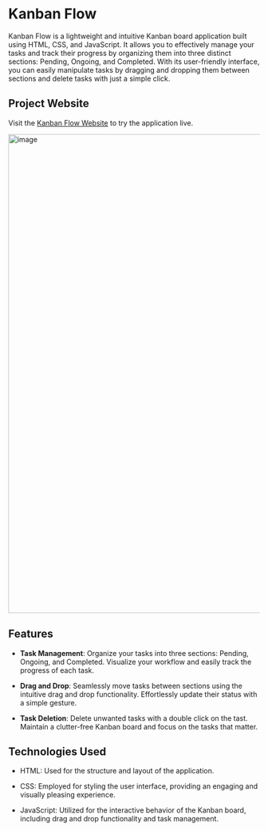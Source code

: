 # Kanban Flow

Kanban Flow is a lightweight and intuitive Kanban board application built using HTML, CSS, and JavaScript. It allows you to effectively manage your tasks and track their progress by organizing them into three distinct sections: Pending, Ongoing, and Completed. With its user-friendly interface, you can easily manipulate tasks by dragging and dropping them between sections and delete tasks with just a simple click.

## Project Website

Visit the [Kanban Flow Website](https://kanban-flow.netlify.app/) to try the application live.

<img width="959" alt="image" src="https://github.com/saloni0419/Kanban-Flow/assets/100074110/a8df141f-14d3-4c77-ada0-2320c51c0dbe">


## Features

- **Task Management**: Organize your tasks into three sections: Pending, Ongoing, and Completed. Visualize your workflow and easily track the progress of each task.


- **Drag and Drop**: Seamlessly move tasks between sections using the intuitive drag and drop functionality. Effortlessly update their status with a simple gesture.


- **Task Deletion**: Delete unwanted tasks with a double click on the tast. Maintain a clutter-free Kanban board and focus on the tasks that matter.

## Technologies Used

- HTML: Used for the structure and layout of the application.


- CSS: Employed for styling the user interface, providing an engaging and visually pleasing experience.


- JavaScript: Utilized for the interactive behavior of the Kanban board, including drag and drop functionality and task management.


